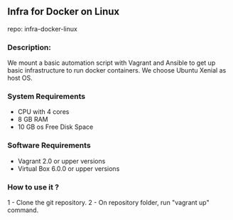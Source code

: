 ## Infra for Docker on Linux
repo: infra-docker-linux

### Description:
We mount a basic automation script with Vagrant and Ansible to get up basic infrastructure to run docker containers. We choose Ubuntu Xenial as host OS. 

### System Requirements
- CPU with 4 cores
- 8 GB RAM
- 10 GB os Free Disk Space

### Software Requirements
- Vagrant 2.0 or upper versions
- Virtual Box 6.0.0 or upper versions

### How to use it ?
1 - Clone the git repository.
2 - On repository folder, run "vagrant up" command.